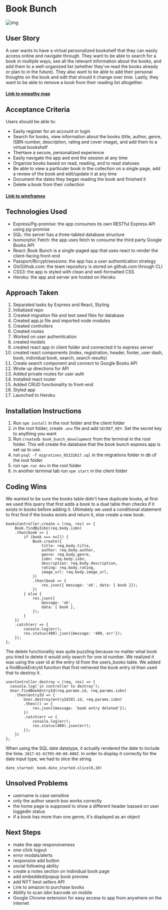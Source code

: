 # Book Bunch

![img](./assets/millenials_read.png)

## User Story
A user wants to have a virtual personalized bookshelf that they can easily access online and navigate through. They want to be able to search for a book in multiple ways, see all the relevant information about the books, and add them to a well-organized list (whether they've read the books already or plan to in the future). They also want to be able to add their personal thoughts on the book and edit that should it change over time. Lastly, they want to be able to remove a book from their reading list altogether. 

#### [Link to empathy map](https://github.com/llouison/Project_03_Book_Bunch/blob/master/assets/empathymap.jpg)

## Acceptance Criteria
Users should be able to: 
- Easily register for an account or login
- Search for books, view information about the books (title, author, genre, ISBN number, description, rating and cover image), and add them to a virtual bookshelf 
- TheHave a secure, personalized experience
- Easily navigate the app and end the session at any time  
- Organize books based on read, reading, and to read statuses
- Be able to view a particuler book in the collection on a single page, add a review of the book and edit/update it at any time
- Document the dates they began reading the book and finished it
- Delete a book from their collection

#### [Link to wireframes](https://github.com/llouison/Project_03_Book_Bunch/tree/master/assets)

## Technologies Used
- Express/Pg-promise: the app consumes its own RESTful Express API using pg-promise
- SQL: the server has a three-tabled database structure 
- Isomorphic Fetch: the app uses fetch to consume the third party Google Books API
- React: Book Bunch is a single-paged app that uses react to render the client-facing front-end
- Passport/Bcrypt/sessions: the app has a user authentication strategy
- Git/Github.com: the team repository is stored on github.com through CLI
- CSS3: the app is styled with clean and well-formatted CSS
- Heroku: the app and server are hosted on Heroku

## Approach Taken
1. Separated tasks by Express and React, Styling
2. Initialized repo
3. Created migration file and test seed files for database
4. Created app.js file and imported node modules
5. Created controllers
6. Created routes
7. Worked on user authentication
8. created models
9. created react app in client folder and connected it to express server
10. created react components (index, registration, header, footer, user dash, book, individual book, search, search results)
11. Create search component and connect to Google Books API
13. Wrote up directions for API
14. Added private routes for user auth
15. Installed react router
16. Added CRUD functionality to front-end
17. Styled app
18. Launched to Heroku

## Installation Instructions
1. Run `npm install` in the root folder and the client folder
2. in the root folder, create `.env` file and add `SECRET_KEY`. Set the secret key to anything you want
3. Run `createdb book_bunch_development` from the terminal in the root folder. This will create the database that the book bunch express app is set up to use.
4. run `psql -f migrations_05232017.sql` in the migrations folder in db of the root folder
5. run `npm run dev` in the root folder
6. in another terminal tab run `npm start` in the client folder

## Coding Wins
We wanted to be sure the books table didn't have duplicate books, at first we used this query that first adds a book to a dual table then checks if it exists in books before adding it. Ultimately we used a conditional statement to first find if the books exists and return it, else create a new book. 
```
booksController.create = (req, res) => {
    Book.findByIsbn(req.body.isbn)
    .then(book => {
        if (book === null) {
            Book.create({
                title: req.body.title, 
                author: req.body.author,
                genre: req.body.genre,
                isbn: req.body.isbn,
                description: req.body.description, 
                rating: req.body.rating, 
                image_url: req.body.image_url,
            })
            .then(book => {
                res.json({ message: 'ok', data: { book }});
            })
        } else {
            res.json({
                message: 'ok',
                data: { book },
            });
        }
    })
    .catch(err => {
        console.log(err);
        res.status(400).json({message: '400, err'});
    });
}; 
```

The delete functionality was quite puzzling because no matter what book you tried to delete it would only search for one id number. We realized it was using the user id at the entry id from the users_books table. We added a findBookEntryId function that first retrieved the book entry id then used that to destroy it. 
```
userController.destroy = (req, res) => {
  console.log('in controller to destroy');
  User.findBookEntryId(req.params.id, req.params.isbn)
    .then(entryId => {
        User.destroy(entryId[0].id, req.params.isbn)
        .then(() => {
            res.json({message: 'book entry deleted'});
        })
        .catch(err => {
            console.log(err);
            res.status(400).json(err);
        });
    })
};
```
When using the SQL date datatype, it actually rendered the date to include the time. `2017-01-01T05:00:00.000Z`. In order to display it correctly for the date input type, we had to slice the string. 
```
date_started: book.date_started.slice(0,10)
```
## Unsolved Problems
- username is case sensitive
- only the author search box works correctly
- the home page is supposed to show a different header bassed on user loggedIn status
- if a book has more than one genre, it's displayed as an object 

## Next Steps
- make the app responsiveness
- one-click logout
- error modals/alerts
- responsive add button
- social following ability
- create a notes section on individual book page
- add embedded/popup book preview
- add NYT best sellers API
- Link to amazon to purchase books
- Ability to scan isbn barcode on mobile
- Google Chrome extension for easy access to app from anywhere on the internet